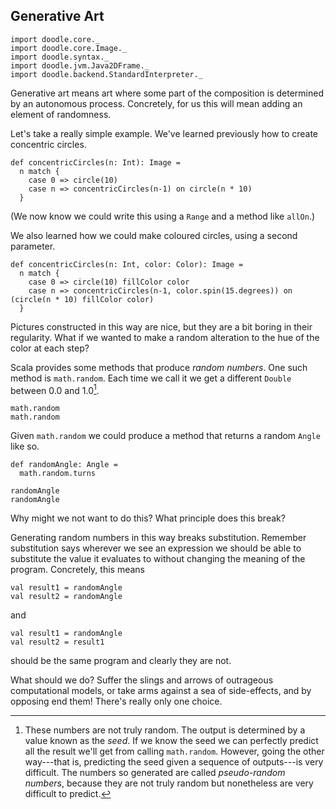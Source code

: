 ## Generative Art

```tut:invisible
import doodle.core._
import doodle.core.Image._
import doodle.syntax._
import doodle.jvm.Java2DFrame._
import doodle.backend.StandardInterpreter._
```

Generative art means art where some part of the composition is determined by an autonomous process. Concretely, for us this will mean adding an element of randomness.

Let's take a really simple example. We've learned previously how to create concentric circles.

```tut:silent:book
def concentricCircles(n: Int): Image =
  n match {
    case 0 => circle(10)
    case n => concentricCircles(n-1) on circle(n * 10) 
  }
```

(We now know we could write this using a `Range` and a method like `allOn`.)

We also learned how we could make coloured circles, using a second parameter.

```tut:silent:book
def concentricCircles(n: Int, color: Color): Image =
  n match {
    case 0 => circle(10) fillColor color
    case n => concentricCircles(n-1, color.spin(15.degrees)) on (circle(n * 10) fillColor color) 
  }
```

Pictures constructed in this way are nice, but they are a bit boring in their regularity. What if we wanted to make a random alteration to the hue of the color at each step?

Scala provides some methods that produce *random numbers*. One such method is `math.random`. Each time we call it we get a different `Double` between 0.0 and 1.0[^pseudo-random]. 

[^pseudo-random]: These numbers are not truly random. The output is determined by a value known as the *seed*. If we know the seed we can perfectly predict all the result we'll get from calling `math.random`. However, going the other way---that is, predicting the seed given a sequence of outputs---is very difficult. The numbers so generated are called *pseudo-random numbers*, because they are not truly random but nonetheless are very difficult to predict.

```tut:book
math.random
math.random
```

Given `math.random` we could produce a method that returns a random `Angle` like so.

```tut:book
def randomAngle: Angle = 
  math.random.turns
  
randomAngle
randomAngle
```

Why might we not want to do this? What principle does this break?

<div class="solution">
Generating random numbers in this way breaks substitution. Remember substitution says wherever we see an expression we should be able to substitute the value it evaluates to without changing the meaning of the program. Concretely, this means

```tut:book
val result1 = randomAngle
val result2 = randomAngle
```

and 

```tut:book
val result1 = randomAngle
val result2 = result1
```

should be the same program and clearly they are not.
</div>

What should we do? Suffer the slings and arrows of outrageous computational models, or take arms against a sea of side-effects, and by opposing end them! There's really only one choice.
